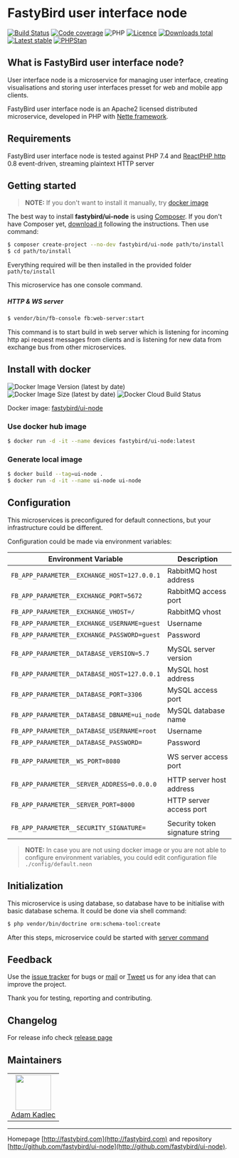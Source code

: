 # FastyBird user interface node

[![Build Status](https://img.shields.io/travis/com/FastyBird/ui-node.svg?style=flat-square)](https://travis-ci.com/FastyBird/ui-node)
[![Code coverage](https://img.shields.io/coveralls/FastyBird/ui-node.svg?style=flat-square)](https://coveralls.io/r/FastyBird/ui-node)
![PHP](https://img.shields.io/packagist/php-v/fastybird/ui-node?style=flat-square)
[![Licence](https://img.shields.io/packagist/l/FastyBird/ui-node.svg?style=flat-square)](https://packagist.org/packages/FastyBird/ui-node)
[![Downloads total](https://img.shields.io/packagist/dt/FastyBird/ui-node.svg?style=flat-square)](https://packagist.org/packages/FastyBird/ui-node)
[![Latest stable](https://img.shields.io/packagist/v/FastyBird/ui-node.svg?style=flat-square)](https://packagist.org/packages/FastyBird/ui-node)
[![PHPStan](https://img.shields.io/badge/PHPStan-enabled-brightgreen.svg?style=flat-square)](https://github.com/phpstan/phpstan)

## What is FastyBird user interface node?

User interface node is a microservice for managing user interface, creating visualisations and storing user interfaces presset for web and mobile app clients.

FastyBird user interface node is an Apache2 licensed distributed microservice, developed in PHP with [Nette framework](https://nette.org).

## Requirements

FastyBird user interface node is tested against PHP 7.4 and [ReactPHP http](https://github.com/reactphp/http) 0.8 event-driven, streaming plaintext HTTP server

## Getting started

> **NOTE:** If you don't want to install it manually, try [docker image](#install-with-docker)

The best way to install **fastybird/ui-node** is using [Composer](http://getcomposer.org/). If you don't have Composer yet, [download it](https://getcomposer.org/download/) following the instructions.
Then use command:

```sh
$ composer create-project --no-dev fastybird/ui-node path/to/install
$ cd path/to/install
```

Everything required will be then installed in the provided folder `path/to/install`

This microservice has one console command.

##### HTTP & WS server

```sh
$ vendor/bin/fb-console fb:web-server:start
```

This command is to start build in web server which is listening for incoming http api request messages from clients and is listening for new data from exchange bus from other microservices. 

## Install with docker

![Docker Image Version (latest by date)](https://img.shields.io/docker/v/fastybird/ui-node?style=flat-square)
![Docker Image Size (latest by date)](https://img.shields.io/docker/image-size/fastybird/ui-node?style=flat-square)
![Docker Cloud Build Status](https://img.shields.io/docker/cloud/build/fastybird/ui-node?style=flat-square)

Docker image: [fastybird/ui-node](https://hub.docker.com/r/fastybird/ui-node/)

### Use docker hub image

```bash
$ docker run -d -it --name devices fastybird/ui-node:latest
```

### Generate local image

```bash
$ docker build --tag=ui-node .
$ docker run -d -it --name ui-node ui-node
```

## Configuration

This microservices is preconfigured for default connections, but your infrastructure could be different.

Configuration could be made via environment variables:

| Environment Variable | Description |
| ---------------------- | ---------------------------- |
| `FB_APP_PARAMETER__EXCHANGE_HOST=127.0.0.1` | RabbitMQ host address |
| `FB_APP_PARAMETER__EXCHANGE_PORT=5672` | RabbitMQ access port |
| `FB_APP_PARAMETER__EXCHANGE_VHOST=/` | RabbitMQ vhost |
| `FB_APP_PARAMETER__EXCHANGE_USERNAME=guest` | Username |
| `FB_APP_PARAMETER__EXCHANGE_PASSWORD=guest` | Password |
| | |
| `FB_APP_PARAMETER__DATABASE_VERSION=5.7` | MySQL server version |
| `FB_APP_PARAMETER__DATABASE_HOST=127.0.0.1` | MySQL host address |
| `FB_APP_PARAMETER__DATABASE_PORT=3306` | MySQL access port |
| `FB_APP_PARAMETER__DATABASE_DBNAME=ui_node` | MySQL database name |
| `FB_APP_PARAMETER__DATABASE_USERNAME=root` | Username |
| `FB_APP_PARAMETER__DATABASE_PASSWORD=` | Password |
| | |
| `FB_APP_PARAMETER__WS_PORT=8080` | WS server access port |
| | |
| `FB_APP_PARAMETER__SERVER_ADDRESS=0.0.0.0` | HTTP server host address |
| `FB_APP_PARAMETER__SERVER_PORT=8000` | HTTP server access port |
| | |
| `FB_APP_PARAMETER__SECURITY_SIGNATURE=` | Security token signature string |

> **NOTE:** In case you are not using docker image or you are not able to configure environment variables, you could edit configuration file `./config/default.neon`

## Initialization

This microservice is using database, so database have to be initialise with basic database schema. It could be done via shell command:

```sh
$ php vendor/bin/doctrine orm:schema-tool:create
```

After this steps, microservice could be started with [server command](#http-server)

## Feedback

Use the [issue tracker](https://github.com/FastyBird/ui-node/issues) for bugs or [mail](mailto:code@fastybird.com) or [Tweet](https://twitter.com/fastybird) us for any idea that can improve the project.

Thank you for testing, reporting and contributing.

## Changelog

For release info check [release page](https://github.com/FastyBird/ui-node/releases)

## Maintainers

<table>
	<tbody>
		<tr>
			<td align="center">
				<a href="https://github.com/akadlec">
					<img width="80" height="80" src="https://avatars3.githubusercontent.com/u/1866672?s=460&amp;v=4">
				</a>
				<br>
				<a href="https://github.com/akadlec">Adam Kadlec</a>
			</td>
		</tr>
	</tbody>
</table>

***
Homepage [http://fastybird.com](http://fastybird.com) and repository [http://github.com/fastybird/ui-node](http://github.com/fastybird/ui-node).
